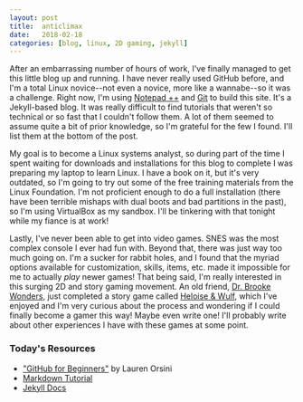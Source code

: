 ```yaml
---
layout: post
title:  anticlimax
date:   2018-02-18
categories: [blog, linux, 2D gaming, jekyll]
---
```


After an embarrassing number of hours of work, I've finally managed to get this little blog up and running. I have never really used GitHub before, and I'm a total Linux novice--not even a novice, more like a wannabe--so it was a challenge. Right now, I'm using [Notepad ++](https://notepad-plus-plus.org/) and [Git](http://git-scm.com/downloads) to build this site. It's a Jekyll-based blog. It was really difficult to find tutorials that weren't so technical or so fast that I couldn't follow them. A lot of them seemed to assume quite a bit of prior knowledge, so I'm grateful for the few I found. I'll list them at the bottom of the post.

My goal is to become a Linux systems analyst, so during part of the time I spent waiting for downloads and installations for this blog to complete I was preparing my laptop to learn Linux. I have a book on it, but it's very outdated, so I'm going to try out some of the free training materials from the Linux Foundation. I'm not proficient enough to do a full installation (there have been terrible mishaps with dual boots and bad partitions in the past), so I'm using VirtualBox as my sandbox. I'll be tinkering with that tonight while my fiance is at work!

Lastly, I've never been able to get into video games. SNES was the most complex console I ever had fun with. Beyond that, there was just way too much going on. I'm a sucker for rabbit holes, and I found that the myriad options available for customization, skills, items, etc. made it impossible for me to actually _play_ newer games! That being said, I'm really interested in this surging 2D and story gaming movement. An old friend, [Dr. Brooke Wonders](http://girlwonders.wordpress.com), just completed a story game called [Heloise & Wulf](https://paracatgames.itch.io/anxiety), which I've enjoyed and I'm very curious about the process and wondering if I could finally become a gamer this way! Maybe even write one! I'll probably write about other experiences I have with these games at some point.

### Today's Resources
* ["GitHub for Beginners"](https://readwrite.com/2013/09/30/understanding-github-a-journey-for-beginners-part-1/) by Lauren Orsini
* [Markdown Tutorial](https://www.markdowntutorial.com/)
* [Jekyll Docs](https://jekyllrb.com/docs/home/)
